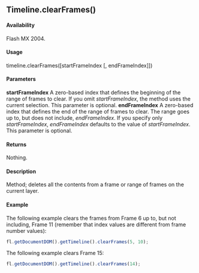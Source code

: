## Timeline.clearFrames()

#### Availability

Flash MX 2004.

#### Usage

timeline.clearFrames([startFrameIndex [, endFrameIndex]])

#### Parameters

**startFrameIndex** A zero-based index that defines the beginning of the range of frames to clear. If you omit
*startFrameIndex*, the method uses the current selection. This parameter is optional.
**endFrameIndex** A zero-based index that defines the end of the range of frames to clear. The range goes up to, but does not include, *endFrameIndex*. If you specify only *startFrameIndex*, *endFrameIndex* defaults to the value of *startFrameIndex*. This parameter is optional.

#### Returns

Nothing.

#### Description

Method; deletes all the contents from a frame or range of frames on the current layer.

#### Example

The following example clears the frames from Frame 6 up to, but not including, Frame 11 (remember that index values are different from frame number values):

```javascript
fl.getDocumentDOM().getTimeline().clearFrames(5, 10);
```

The following example clears Frame 15:

```javascript
fl.getDocumentDOM().getTimeline().clearFrames(14);

```

